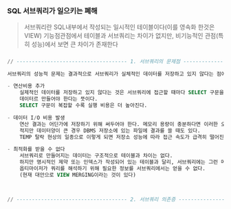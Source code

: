 ### SQL 서브쿼리가 일으키는 폐해

>서브쿼리란 SQL내부에서 작성되는 일시적인 테이블이다(이를 영속화 한것은 VIEW)
>기능점관점에서 테이블과 서브쿼리는 차이가 없지만, 비기능적인 관점(특히 성능)에서 보면
>큰 차이가 존재한다

##### 
```SQL
// ------------------------------------ 1. 서브쿼리의 문제점 ----------------------------------------- //

서브쿼리의 성능적 문제는 결과적으로 서브쿼리가 실체적인 데이터를 저장하고 있지 않다는 점에서 기인

- 연산비용 추가
	실제적인 데이터를 저장하고 있지 않다는 것은 서브쿼리에 접근할 때마다 SELECT 구문을 실행해서
    데이터르 만들어야 한다는 뜻이다.
    SELECT 구문이 복잡할 수록 실행 비용은 더 높아진다.

- 데이터 I/O 비용 발생
	연산 결과는 어딘가에 저장하기 위해 써두어야 한다. 메모리 용량이 충분하다면 이러한 오버헤드가
    적지만 데이터양이 큰 경우 DBMS 저장소에 있는 파일에 결과를 쓸 때도 있다.
    TEMP 탈락 현상의 일종으로 이렇게 되면 저장소 성능에 따라 접근 속도가 급격히 떨어진다.

- 최적화를 받을 수 없다
	서브쿼리로 만들어지는 데이터는 구조적으로 테이블과 차이는 없다.
    하지만 명시적인 제약 또는 인덱스가 작성되어 있는 테이블과 달리, 서브쿼리에는 그런 메타 정보가 없다.
    옵티마이저가 쿼리를 해석하기 위해 필요한 정보를 서브쿼리에서는 얻을 수 없다.
    (현재 대안으로 VIEW MERGING이라는 것이 있다)



// ------------------------------------ 2. 서브쿼리 의존증 ------------------------------------ //


```


